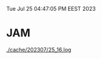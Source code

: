 Tue Jul 25 04:47:05 PM EEST 2023
# JAM
<a href='./cache/202307/25_16.log'>./cache/202307/25_16.log</a>
